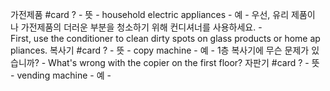 가전제품 #card
?
	- 뜻
		- household electric appliances
	- 예
		- 우선, 유리 제품이나 가전제품의 더러운 부분을 청소하기 위해 컨디셔너를 사용하세요.
			- First, use the conditioner to clean dirty spots on glass products or home appliances.
복사기 #card
?
	- 뜻
		- copy machine
	- 예
		- 1층 복사기에 무슨 문제가 있습니까?
			- What's wrong with the copier on the first floor?
자판기 #card
?
	- 뜻
		- vending machine
	- 예
		-
